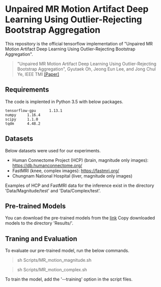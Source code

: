 # Unpaired MR Motion Artifact Deep Learning Using Outlier-Rejecting Bootstrap Aggregation

This repository is the official tensorflow implementation of "Unpaired MR Motion Artifact Deep Learning Using Outlier-Rejecting Bootstrap Aggregation".

> "Unpaired MR Motion Artifact Deep Learning Using Outlier-Rejecting Bootstrap Aggregation", 
> Gyutaek Oh, Jeong Eun Lee, and Jong Chul Ye, IEEE TMI [[Paper]](https://ieeexplore.ieee.org/abstract/document/9456930)

## Requirements

The code is implented in Python 3.5 with below packages.
```
tensorflow-gpu      1.13.1
numpy     1.16.4
scipy     1.1.0
tqdm      4.48.2
```

## Datasets
Below datasets were used for our experiments.
- Human Connectome Project (HCP) (brain, magnitude only images):
https://db.humanconnectome.org/
- FastMRI (knee, complex images):
https://fastmri.org/
- Chungnam National Hospital (liver, magnitude only images)

Examples of HCP and FastMRI data for the inference exist in the directory 'Data/Magnitude/test' and 'Data/Complex/test'.

## Pre-trained Models
You can download the pre-trained models from the [link](https://drive.google.com/drive/folders/1S4P6luYkipBQXHy4Vgbmpy-kSpFP2Mxv?usp=sharing)
Copy downloaded models to the directory 'Results/'.

## Traning and Evaluation
To evaluate our pre-trained model, run the below commands.
> sh Scripts/MR_motion_magnitude.sh

> sh Scripts/MR_motion_complex.sh

To train the model, add the '--training' option in the script files.

